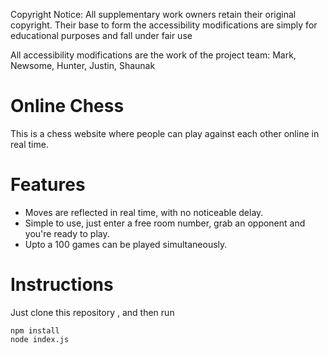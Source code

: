Copyright Notice:
All supplementary work owners retain their original copyright. Their base to form the accessibility modifications are simply for educational purposes and fall under fair use

All accessibility modifications are the work of the project team:
Mark, Newsome, Hunter, Justin, Shaunak

# Online Chess
This is a chess website where people can play against each other online in real time. 

# Features
<ul>
  <li>Moves are reflected in real time, with no noticeable delay.</li>
  <li>Simple to use, just enter a free room number, grab an opponent and you're ready to play.</li>
  <li>Upto a 100 games can be played simultaneously.</li>
</ul>

# Instructions
Just clone this repository , and then run
```
npm install
node index.js
```
